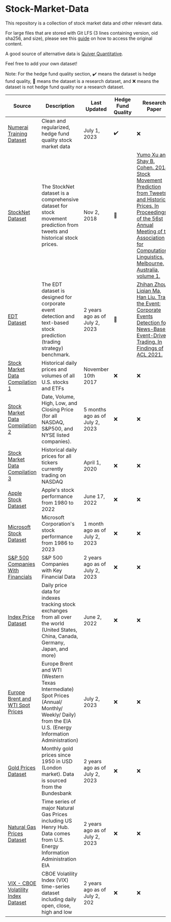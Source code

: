 # Stock-Market-Data
This repository is a collection of stock market data and other relevant data.

For large files that are stored with Git LFS (3 lines containing version, oid sha256, and size), please see this [guide](https://gist.github.com/fkraeutli/66fa741d9a8c2a6a238a01d17ed0edc5) on how to access the original content.

A good source of alternative data is [Quiver Quantitative](https://www.quiverquant.com/).

Feel free to add your own dataset!

Note: For the hedge fund quality section, :heavy_check_mark: means the dataset is hedge fund quality, :test_tube: means the dataset is a research dataset, and :x: means the dataset is not hedge fund quality nor a research dataset.

| Source | Description | Last Updated | Hedge Fund Quality | Research Paper | Research Code |
| ------------ | ------------ | ------------ | ------------ | ------------ | ------------ |
| [Numerai Training Dataset](https://numer.ai/) | Clean and regularized, hedge fund quality stock market data | July 1, 2023 | :heavy_check_mark: | :x: | :x: |
| [StockNet Dataset](https://github.com/yumoxu/stocknet-dataset) | The StockNet dataset is a comprehensive dataset for stock movement prediction from tweets and historical stock prices. | Nov 2, 2018 | :test_tube: | [Yumo Xu and Shay B. Cohen. 2018. Stock Movement Prediction from Tweets and Historical Prices. In Proceedings of the 56st Annual Meeting of the Association for Computational Linguistics. Melbourne, Australia, volume 1.](https://aclanthology.org/P18-1183.pdf) | [StockNet Code](https://github.com/yumoxu/stocknet-code) |
| [EDT Dataset](https://github.com/Zhihan1996/TradeTheEvent/tree/main/data) | The EDT dataset is designed for corporate event detection and text-based stock prediction (trading strategy) benchmark. | 2 years ago as of July 2, 2023 | :test_tube: | [Zhihan Zhou, Liqian Ma, Han Liu. Trade the Event: Corporate Events Detection for News-Based Event-Driven Trading. In Findings of ACL 2021.](https://aclanthology.org/2021.findings-acl.186.pdf) | [TradeTheEvent Code](https://github.com/Zhihan1996/TradeTheEvent/tree/main) |
| [Stock Market Data Compilation 1](https://www.kaggle.com/datasets/borismarjanovic/price-volume-data-for-all-us-stocks-etfs) | Historical daily prices and volumes of all U.S. stocks and ETFs | November 10th 2017 | :x: | :x: | :x: |
| [Stock Market Data Compilation 2](https://www.kaggle.com/datasets/paultimothymooney/stock-market-data) | Date, Volume, High, Low, and Closing Price (for all NASDAQ, S&P500, and NYSE listed companies). | 5 months ago as of July 2, 2023 | :x: | :x: | :x: |
| [Stock Market Data Compilation 3](https://www.kaggle.com/datasets/jacksoncrow/stock-market-dataset) | Historical daily prices for all tickers currently trading on NASDAQ | April 1, 2020 | :x: | :x: | :x: |
| [Apple Stock Dataset](https://www.kaggle.com/datasets/meetnagadia/apple-stock-price-from-19802021?resource=download) | Apple's stock performance from 1980 to 2022 | June 17, 2022 | :x: | :x: | :x: |
| [Microsoft Stock Dataset](https://www.kaggle.com/datasets/bilalwaseer/microsoft-stocks-from-1986-to-2023) | Microsoft Corporation's stock performance from 1986 to 2023 | 1 month ago as of July 2, 2023 | :x: | :x: | :x: |
| [S&P 500 Companies With Financials](https://datahub.io/core/s-and-p-500-companies-financials#data) | S&P 500 Companies with Key Financial Data | 2 years ago as of July 2, 2023 | :x: | :x: | :x: |
| [Index Price Dataset](https://www.kaggle.com/datasets/mattiuzc/stock-exchange-data) | Daily price data for indexes tracking stock exchanges from all over the world (United States, China, Canada, Germany, Japan, and more) | June 2, 2022 | :x: | :x: | :x: |
| [Europe Brent and WTI Spot Prices](https://datahub.io/core/oil-prices) | Europe Brent and WTI (Western Texas Intermediate) Spot Prices (Annual/ Monthly/ Weekly/ Daily) from the EIA U.S. (Energy Information Administration) | July 2, 2023 | :x: | :x: | :x: |
| [Gold Prices Dataset](https://datahub.io/core/gold-prices) | Monthly gold prices since 1950 in USD (London market). Data is sourced from the Bundesbank | 2 years ago as of July 2, 2023 | :x: | :x: | :x: |
| [Natural Gas Prices Dataset](https://datahub.io/core/natural-gas) | Time series of major Natural Gas Prices including US Henry Hub. Data comes from U.S. Energy Information Administration EIA | 2 years ago as of July 2, 2023 | :x: | :x: | :x: |
| [VIX - CBOE Volatility Index Dataset](https://datahub.io/core/finance-vix) | CBOE Volatility Index (VIX) time-series dataset including daily open, close, high and low | 2 years ago as of July 2, 202 | :x: | :x: | :x: |
